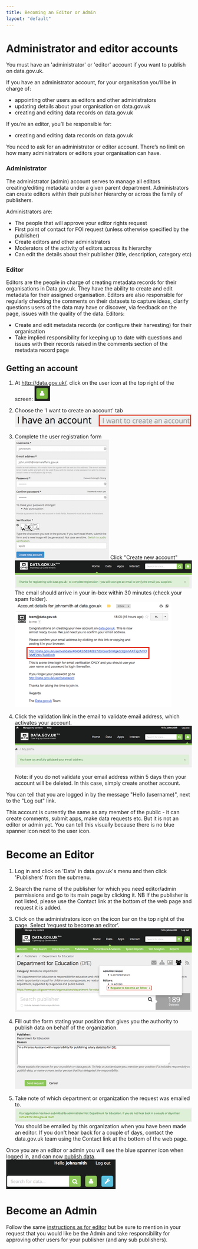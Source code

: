 ```yaml
---
title: Becoming an Editor or Admin
layout: "default"
---
```


# Administrator and editor accounts

You must have an 'administrator' or 'editor' account if you want to publish on data.gov.uk.

If you have an administrator account, for your organisation you’ll be in charge of:

* appointing other users as editors and other administrators
* updating details about your organisation on data.gov.uk
* creating and editing data records on data.gov.uk

If you’re an editor, you’ll be responsible for:

* creating and editing data records on data.gov.uk

You need to ask for an administrator or editor account. There’s no limit on how many administrators or editors your organisation can have.


### Administrator

The administrator (admin) account serves to manage all editors creating/editing metadata under a given parent department. Administrators can create editors within their publisher hierarchy or across the family of publishers.

Administrators are:

* The people that will approve your editor rights request
* First point of contact for FOI request (unless otherwise specified by the publisher)
* Create editors and other administrators
* Moderators of the activity of editors across its hierarchy
* Can edit the details about their publisher (title, description, category etc)

### Editor

Editors are the people in charge of creating metadata records for their organisations in Data.gov.uk. They have the ability to create and edit metadata for their assigned organisation. Editors are also responsible for regularly checking the comments on their datasets to capture ideas, clarify questions users of the data may have or discover, via feedback on the page, issues with the quality of the data. Editors:

* Create and edit metadata records (or configure their harvesting) for their organisation
* Take implied responsibility for keeping up to date with questions and issues with their records raised in the comments section of the metadata record page

## Getting an account

1. At <http://data.gov.uk/>, click on the user icon at the top right of the screen: ![user button](images/user_button.png)

2. Choose the 'I want to create an account' tab ![create account](images/user_select.png)

3. Complete the user registration form
![user register form](images/user_register_thumb.png)
Click "Create new account"
![user register post message](images/user_register2.png)
The email should arrive in your in-box within 30 minutes (check your spam folder).
![user validation email](images/user_register_email_thumb.png)

4. Click the validation link in the email to validate email address, which activates your account.
![user validation email](images/user_register_validated.png)

   Note: if you do not validate your email address within 5 days then your account will be deleted. In this case, simply create another account.

You can tell that you are logged in by the message "Hello (username)", next to the "Log out" link.

This account is currently the same as any member of the public - it can create comments, submit apps, make data requests etc. But it is not an editor or admin yet. You can tell this visually because there is no blue spanner icon next to the user icon.

# Become an Editor

1. Log in and click on 'Data' in data.gov.uk's menu and then click 'Publishers' from the submenu.

2. Search the name of the publisher for which you need editor/admin permissions and go to its main page by clicking it. NB If the publisher is not listed, please use the Contact link at the bottom of the web page and request it is added.

3. Click on the administrators icon on the icon bar on the top right of the page. Select ‘request to become an editor’.
![editor request link](images/become_editor_request_link.png)

4. Fill out the form stating your position that gives you the authority to publish data on behalf of the organization.
![editor request form](images/become_editor_request_form.png)

5. Take note of which department or organization the request was emailed to. 
![editor request response](images/become_editor_request_submitted.png)
You should be emailed by this organization when you have been made an editor. If you don't hear back for a couple of days, contact the data.gov.uk team using the Contact link at the bottom of the web page.

Once you are an editor or admin you will see the blue spanner icon when logged in, and can now [publish data](publishing_on_data_gov_uk_overview.html).
![editor spanner](images/become_editor_spanner.png)

# Become an Admin

Follow the same [instructions as for editor](#become-an-editor) but be sure to mention in your request that you would like be the Admin and take responsibility for approving other users for your publisher (and any sub publishers).
